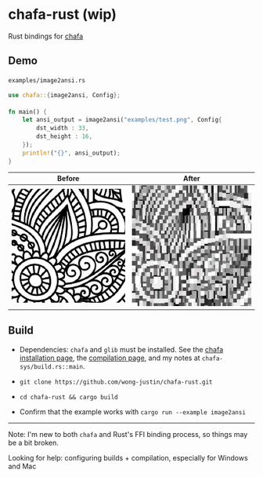 # chafa-rust (wip)

Rust bindings for [chafa](https://github.com/hpjansson/chafa)

## Demo

`examples/image2ansi.rs`

```rust
use chafa::{image2ansi, Config};

fn main() {
    let ansi_output = image2ansi("examples/test.png", Config{ 
        dst_width : 33,
        dst_height : 16,
    });
    println!("{}", ansi_output);
}
```

| Before                                       | After                                                               |
|----------------------------------------------|---------------------------------------------------------------------|
| ![original flowery image](examples/test.png) | ![flowery image displayed in terminal](examples/output_capture.png) |

## Build

- Dependencies: `chafa` and `glib` must be installed. See the [chafa installation page](https://hpjansson.org/chafa/download/), the [compilation page](https://hpjansson.org/chafa/ref/chafa-building.html), and my notes at `chafa-sys/build.rs::main`.

- `git clone https://github.com/wong-justin/chafa-rust.git`

- `cd chafa-rust && cargo build`

- Confirm that the example works with `cargo run --example image2ansi`

---

Note: I'm new to both `chafa` and Rust's FFI binding process, so things may be a bit broken.

Looking for help: configuring builds + compilation, especially for Windows and Mac
